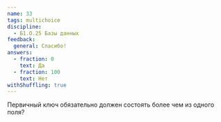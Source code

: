 ```yaml
---
name: 33
tags: multichoice
discipline:
  - Б1.О.25 Базы данных
feedback:
  general: Спасибо!
answers:
  - fraction: 0
    text: Да
  - fraction: 100
    text: Нет
withShuffling: true
---
```


Первичный ключ обязательно должен состоять более чем из одного поля?